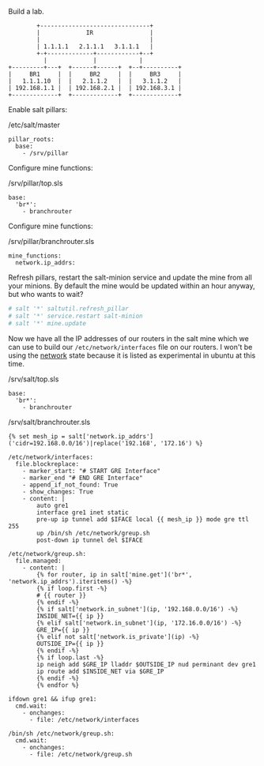Build a lab.

```
        +-------------------------------+      
        |             IR                |
        |                               |
        | 1.1.1.1   2.1.1.1   3.1.1.1   |      
        +-+-------------+------------+--+      
          |             |            |           
+---------+---+  +------+------+  +--+----------+
|     BR1     |  |     BR2     |  |     BR3     |
|   1.1.1.10  |  |   2.1.1.2   |  |   3.1.1.2   |
| 192.168.1.1 |  | 192.168.2.1 |  | 192.168.3.1 |
+-------------+  +-------------+  +-------------+
```

Enable salt pillars:

/etc/salt/master

```sls
pillar_roots:
  base:
    - /srv/pillar
```

Configure mine functions:

/srv/pillar/top.sls

```sls
base:
  'br*':
    - branchrouter
```

Configure mine functions:

/srv/pillar/branchrouter.sls

```sls
mine_functions:
  network.ip_addrs:
```

Refresh pillars, restart the salt-minion service and update the mine from all your minions. By default the mine would be updated within an hour anyway, but who wants to wait?

```bash
# salt '*' saltutil.refresh_pillar
# salt '*' service.restart salt-minion
# salt '*' mine.update
```

Now we have all the IP addresses of our routers in the salt mine which we can use to build our `/etc/network/interfaces` file on our routers. I won't be using the [network](http://docs.saltstack.com/en/latest/ref/states/all/salt.states.network.html) state because it is listed as experimental in ubuntu at this time.

/srv/salt/top.sls

```sls
base:
  'br*':
    - branchrouter
```

/srv/salt/branchrouter.sls

```sls
{% set mesh_ip = salt['network.ip_addrs']('cidr=192.168.0.0/16')|replace('192.168', '172.16') %}

/etc/network/interfaces:
  file.blockreplace:
    - marker_start: "# START GRE Interface"
    - marker_end "# END GRE Interface"
    - append_if_not_found: True
    - show_changes: True
    - content: |
        auto gre1
        interface gre1 inet static
        pre-up ip tunnel add $IFACE local {{ mesh_ip }} mode gre ttl 255
        up /bin/sh /etc/network/greup.sh
        post-down ip tunnel del $IFACE

/etc/network/greup.sh:
  file.managed:
    - content: |
        {% for router, ip in salt['mine.get']('br*', 'network.ip_addrs').iteritems() -%}
        {% if loop.first -%}
        # {{ router }}
        {% endif -%}
        {% if salt['network.in_subnet'](ip, '192.168.0.0/16') -%}
        INSIDE_NET={{ ip }}
        {% elif salt['network.in_subnet'](ip, '172.16.0.0/16') -%}
        GRE_IP={{ ip }}
        {% elif not salt['network.is_private'](ip) -%}
        OUTSIDE_IP={{ ip }}
        {% endif -%}
        {% if loop.last -%}
        ip neigh add $GRE_IP lladdr $OUTSIDE_IP nud perminant dev gre1
        ip route add $INSIDE_NET via $GRE_IP
        {% endif -%}
        {% endfor %}

ifdown gre1 && ifup gre1:
  cmd.wait:
    - onchanges:
      - file: /etc/network/interfaces

/bin/sh /etc/network/greup.sh:
  cmd.wait:
    - onchanges:
      - file: /etc/network/greup.sh
```
